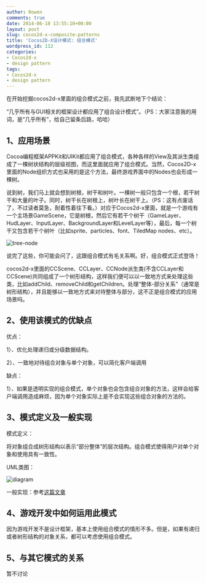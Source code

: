 ```yaml
---
author: 0owen
comments: true
date: 2014-06-18 13:55:10+00:00
layout: post
slug: cocos2d-x-composite-patterns
title: 'Cocos2D-X设计模式: 组合模式'
wordpress_id: 112
categories:
- Cocos2d-x
- design pattern
tags:
- Cocos2d-x
- design pattern
---
```


 
<!-- toc -->
在开始挖掘cocos2d-x里面的组合模式之前，我先武断地下个结论：

“几乎所有与GUI相关的框架设计都应用了组合设计模式”。（PS：大家注意我的用词，是“几乎所有”，给自己留条后路，哈哈）
<!-- more -->



## 1、应用场景



Cocoa编程框架APPKit和UIKit都应用了组合模式，各种各样的View及其派生类组成了一棵树状结构的层级视图，而这里面就应用了组合模式。当然，Cocos2D-x里面的Node组织方式也采用的是这个方法，最终游戏界面中的Nodes也会形成一棵树。

说到树，我们马上就会想到树根，树干和树叶。一棵树一般只包含一个根，若干树干和大量的叶子。同时，树干长在树根上，树叶长在树干上。（PS：这有点废话了，不过读者莫急，耐着性着往下看。）对应于Cocos2d-x里面，就是一个游戏有一个主场景GameScene，它是树根，然后它有若干个树干（GameLayer、HudLayer、InputLayer、BackgroundLayer和LevelLayer等），最后，每一个树干又包含若干个树叶（比如sprite、particles、font、TiledMap nodes、etc）。

![tree-node](https://zilongshanren.com/img/tree-nodes-labeled.png)

说完了这些，你可能会问了，这跟组合模式有毛关系啊。好，组合模式正式登场！

cocos2d-x里面的CCScene、CCLayer、CCNode派生类(不含CCLayer和CCScene)共同组成了一个树形结构，这样我们便可以以一致地方式来处理这些类，比如addChild、removeChild和getChildren。处理“整体-部分关系”（通常是树形结构），并且能够以一致地方式来对待整体与部分，这不正是组合模式的应用场景吗。



## 2、使用该模式的优缺点



优点：

1）、优化处理递归或分级数据结构。

2）、一致地对待组合对象与单个对象，可以简化客户端调用

缺点：

1）、如果是透明实现的组合模式，单个对象也会包含组合对象的方法，这样会给客户端调用造成麻烦，因为单个对象实际上是不会实现这些组合对象的方法的。



## 3、模式定义及一般实现



模式定义：

将对象组合成树形结构以表示“部分整体”的层次结构。组合模式使得用户对单个对象和使用具有一致性。

UML类图：

![diagram](https://zilongshanren.com/img/600px-Composite_UML_class_diagram_fixed.svg_.png)

一般实现：参考[这篇文章](http://www.cnblogs.com/tiandsp/archive/2012/06/26/2563575.html)



## 4、游戏开发中如何运用此模式



因为游戏开发不是设计框架，基本上使用组合模式的情形不多。但是，如果有递归或者树形结构的对象关系，都可以考虑使用组合模式。



## 5、与其它模式的关系



暂不讨论
